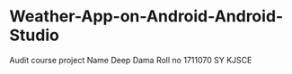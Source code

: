 # Weather-App-on-Android-Android-Studio
Audit course project
Name Deep Dama
Roll no 1711070
SY KJSCE
